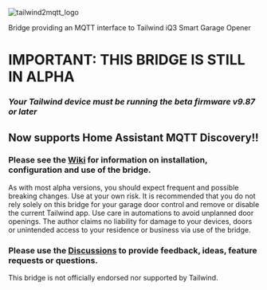 ![tailwind2mqtt_logo](https://user-images.githubusercontent.com/55962781/119289900-80709c00-bc19-11eb-8ef0-04480b86ff2c.jpg)

Bridge providing an MQTT interface to Tailwind iQ3 Smart Garage Opener

# IMPORTANT:  THIS BRIDGE IS STILL IN ALPHA
### *Your Tailwind device must be running the beta firmware v9.87 or later*

## Now supports Home Assistant MQTT Discovery!!

### Please see the [Wiki](https://github.com/Resinchem/Tailwind2MQTT/wiki) for information on installation, configuration and use of the bridge.

As with most alpha versions, you should expect frequent and possible breaking changes.  Use at your own risk. It is recommended that you do not rely solely on this bridge for your garage door control and remove or disable the current Tailwind app.  Use care in automations to avoid unplanned door openings.  The author claims no liability for damage to your devices, doors or unintended access to your residence or business via use of the bridge.

### Please use the [Discussions](https://github.com/Resinchem/Tailwind2MQTT/discussions) to provide feedback, ideas, feature requests or questions.

This bridge is not officially endorsed nor supported by Tailwind.

